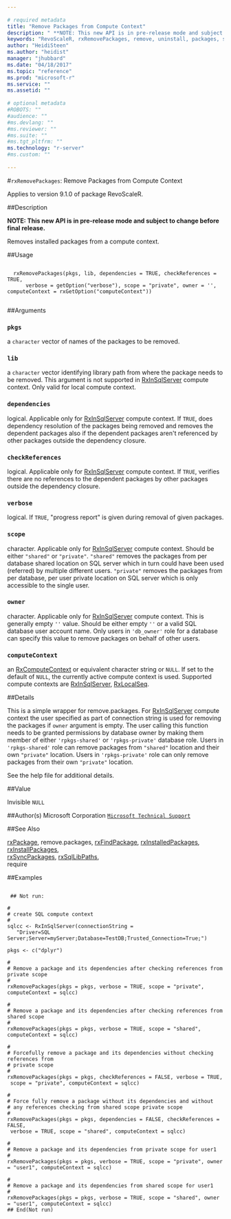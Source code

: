 ```yaml
--- 
 
# required metadata 
title: "Remove Packages from Compute Context" 
description: " **NOTE: This new API is in pre-release mode and subject to change before final release.**  Removes installed packages from a compute context. " 
keywords: "RevoScaleR, rxRemovePackages, remove, uninstall, packages, sql" 
author: "HeidiSteen"
ms.author: "heidist" 
manager: "jhubbard" 
ms.date: "04/18/2017" 
ms.topic: "reference" 
ms.prod: "microsoft-r" 
ms.service: "" 
ms.assetid: "" 
 
# optional metadata 
#ROBOTS: "" 
#audience: "" 
#ms.devlang: "" 
#ms.reviewer: "" 
#ms.suite: "" 
#ms.tgt_pltfrm: "" 
ms.technology: "r-server" 
#ms.custom: "" 
 
--- 
```

 
 
 #`rxRemovePackages`: Remove Packages from Compute Context

 Applies to version 9.1.0 of package RevoScaleR.
 
 ##Description
 
**NOTE: This new API is in pre-release mode and subject to change before final release.**

Removes installed packages from a compute context.
 
 
 ##Usage

```   
  
  rxRemovePackages(pkgs, lib, dependencies = TRUE, checkReferences = TRUE,
      verbose = getOption("verbose"), scope = "private", owner = '', computeContext = rxGetOption("computeContext"))
 
```
 
 ##Arguments

   
  
    
 ### `pkgs`
 a `character` vector of names of the packages to be removed. 
   
  
    
 ### `lib`
 a `character` vector  identifying library path from where the package needs to be removed. This argument is not supported in [RxInSqlServer](rxinsqlserver.md) compute context. Only valid for local compute context. 
   
   
    
 ### `dependencies`
 logical. Applicable only for [RxInSqlServer](rxinsqlserver.md) compute context. If `TRUE`, does dependency resolution of the packages being removed and removes the dependent packages also if the dependent packages aren't referenced by other packages outside the dependency closure.  
  
  
    
 ### `checkReferences`
 logical. Applicable only for [RxInSqlServer](rxinsqlserver.md) compute context. If `TRUE`, verifies there are no references to the dependent packages by other packages outside the dependency closure.  
  
  
    
 ### `verbose`
 logical. If `TRUE`, "progress report" is given during removal of given packages. 
  
  
    
 ### `scope`
 character. Applicable only for [RxInSqlServer](rxinsqlserver.md) compute context. Should be either `"shared"` or `"private"`.  `"shared"` removes the packages from per database shared location on SQL server which in turn could have been used (referred) by multiple different users. `"private"` removes the packages from per database, per user private location on SQL server which is only accessible to the single user. 
  
  
    
 ### `owner`
 character. Applicable only for [RxInSqlServer](rxinsqlserver.md) compute context. This is generally empty `''` value.  Should be either empty `''` or a valid SQL database user account name. Only users in `'db_owner'` role for a database can specify this value to remove packages on  behalf of other users.  
  
  
    
 ### `computeContext`
 an [RxComputeContext](rxcomputecontext.md) or equivalent character string or `NULL`.   If set to the default of `NULL`, the currently active compute context is used. Supported compute contexts are [RxInSqlServer](rxinsqlserver.md), [RxLocalSeq](rxlocalseq.md). 
  
  
 
 
 ##Details
 
This is a simple wrapper for remove.packages. 
For [RxInSqlServer](rxinsqlserver.md) compute context the user specified as part of connection string is used for removing the packages if `owner` argument is empty. The user calling this function needs to be granted permissions by database owner by making them member of either `'rpkgs-shared'` or `'rpkgs-private'` database role. Users in `'rpkgs-shared'` role can remove packages from `"shared"` location and their own `"private"` location. Users in `'rpkgs-private'` role can only remove packages from their own `"private"` location.

See the help file for additional details.
 
 
 
 ##Value
 
Invisible `NULL`
 
 
 ##Author(s)
 Microsoft Corporation [`Microsoft Technical Support`](https://go.microsoft.com/fwlink/?LinkID=698556&clcid=0x409)
 
 
 ##See Also
 
[rxPackage](rxpackage.md),
remove.packages,
[rxFindPackage](rxfindpackage.md),
[rxInstalledPackages](rxinstalledpackages.md),
[rxInstallPackages](rxinstallpackages.md),  
[rxSyncPackages](rxsyncpackages.md),
[rxSqlLibPaths](rxsqllibpaths.md),   
require
   
 ##Examples

 ```
   
  ## Not run:
 
#
# create SQL compute context
#
sqlcc <- RxInSqlServer(connectionString = 
    "Driver=SQL Server;Server=myServer;Database=TestDB;Trusted_Connection=True;")

pkgs <- c("dplyr")

#
# Remove a package and its dependencies after checking references from private scope
#
rxRemovePackages(pkgs = pkgs, verbose = TRUE, scope = "private", computeContext = sqlcc)

#
# Remove a package and its dependencies after checking references from shared scope
#
rxRemovePackages(pkgs = pkgs, verbose = TRUE, scope = "shared", computeContext = sqlcc)

#
# Forcefully remove a package and its dependencies without checking references from 
# private scope
#
rxRemovePackages(pkgs = pkgs, checkReferences = FALSE, verbose = TRUE, 
  scope = "private", computeContext = sqlcc)

#
# Force fully remove a package without its dependencies and without 
# any references checking from shared scope private scope
#
rxRemovePackages(pkgs = pkgs, dependencies = FALSE, checkReferences = FALSE, 
  verbose = TRUE, scope = "shared", computeContext = sqlcc)

#
# Remove a package and its dependencies from private scope for user1
#
rxRemovePackages(pkgs = pkgs, verbose = TRUE, scope = "private", owner = "user1", computeContext = sqlcc)

#
# Remove a package and its dependencies from shared scope for user1
#
rxRemovePackages(pkgs = pkgs, verbose = TRUE, scope = "shared", owner = "user1", computeContext = sqlcc)
 ## End(Not run) 
  
 
```
     
 
 
 
 
 

